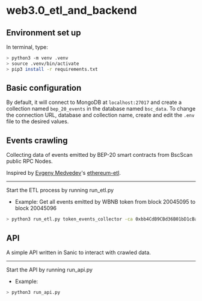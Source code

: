 # web3.0_etl_and_backend

## Environment set up

In terminal, type:

```bash
> python3 -m venv .venv
> source .venv/bin/activate
> pip3 install -r requirements.txt
```

## Basic configuration

By default, it will connect to MongoDB at `localhost:27017` and create a collection named `bep_20_events` in the database named `bsc_data`. To change the connection URL, database and collection name, create and edit the `.env` file to the desired values.

## Events crawling

Collecting data of events emitted by BEP-20 smart contracts from BscScan public RPC Nodes.

Inspired by [Evgeny Medvedev](https://github.com/medvedev1088)'s [ethereum-etl](https://github.com/blockchain-etl/ethereum-etl).

---

Start the ETL process by running run_etl.py

-   Example: Get all events emitted by WBNB token from block 20045095 to block 20045096

```bash
> python3 run_etl.py token_events_collector -ca 0xbb4CdB9CBd36B01bD1cBaEBF2De08d9173bc095c -s 20045095 -e 20045096 -b 1000 -B 5000 -w 5 -p https://bsc-dataseed1.binance.org/ --abi bep_20
```

## API

A simple API written in Sanic to interact with crawled data.

---

Start the API by running run_api.py

-   Example:

```bash
> python3 run_api.py
```
